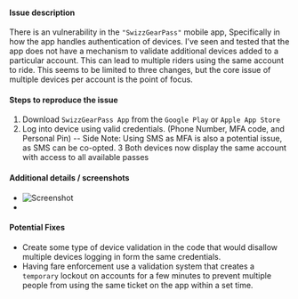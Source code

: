 #### Issue description
There is an vulnerability in the `"SwizzGearPass"` mobile app, Specifically in how the app handles authentication of devices. I’ve seen and tested that the app does not have a mechanism to validate additional devices added to a particular account. This can lead to multiple riders using the same account to ride. This seems to be limited to three changes, but the core issue of multiple devices per account is the point of focus. 

#### Steps to reproduce the issue

1. Download `SwizzGearPass App` from the `Google Play` or `Apple App Store` 
2. Log into device using valid credentials. (Phone Number, MFA code, and Personal Pin) -- Side Note: Using SMS as MFA is also a potential issue, as SMS can be co-opted.
3  Both devices now display the same account with access to all available passes

#### Additional details / screenshots

- ![Screenshot]()
-


#### Potential Fixes

- Create some type of device validation in the code that would disallow multiple devices logging in form the same credentials. 
- Having fare enforcement use a validation system that creates a `temporary` lockout on accounts for a few minutes to prevent multiple people from using the same ticket on the app within a set time. 
